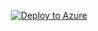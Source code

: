 <p align="center">
  <a href="https://portal.azure.com/#create/Microsoft.Template/uri/https%3A%2F%2Fraw.githubusercontent.com%2F<SumeshSurendran12>%2FQuasarFX-EURUSD-HTTP%2Fmain%2Finfra%2Fterraform%2Faca%2Fazuredeploy.json" target="_blank">
    <img src="https://aka.ms/deploytoazurebutton" alt="Deploy to Azure">
  </a>
</p>
